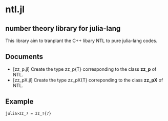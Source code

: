 # ntl.jl
## number theory library for julia-lang
This library aim to tranplant the C++ libary NTL to pure julia-lang codes.

## Documents
- [zz_p.jl] Create the type zz_p{T} corresponding to the class **zz_p** of NTL.
- [zz_pX.jl] Create the type zz_pX{T} correponding to the class **zz_pX** of NTL.

## Example
``julia>zz_7 = zz_T{7}``